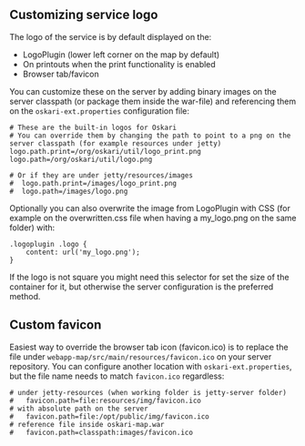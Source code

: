 ## Customizing service logo

The logo of the service is by default displayed on the:
- LogoPlugin (lower left corner on the map by default)
- On printouts when the print functionality is enabled
- Browser tab/favicon

You can customize these on the server by adding binary images on the server classpath (or package them inside the war-file) and referencing them on the `oskari-ext.properties` configuration file:
```
# These are the built-in logos for Oskari
# You can override them by changing the path to point to a png on the server classpath (for example resources under jetty)
logo.path.print=/org/oskari/util/logo_print.png
logo.path=/org/oskari/util/logo.png

# Or if they are under jetty/resources/images
#  logo.path.print=/images/logo_print.png
#  logo.path=/images/logo.png
```

Optionally you can also overwrite the image from LogoPlugin with CSS (for example on the overwritten.css file when having a my_logo.png on the same folder) with:
```
.logoplugin .logo {
    content: url('my_logo.png');
}
```

If the logo is not square you might need this selector for set the size of the container for it, but otherwise the server configuration is the preferred method.

## Custom favicon

Easiest way to override the browser tab icon (favicon.ico) is to replace the file under `webapp-map/src/main/resources/favicon.ico` on your server repository. You can configure another location with `oskari-ext.properties`, but the file name needs to match `favicon.ico` regardless:
```
# under jetty-resources (when working folder is jetty-server folder)
#   favicon.path=file:resources/img/favicon.ico
# with absolute path on the server
#   favicon.path=file:/opt/public/img/favicon.ico
# reference file inside oskari-map.war
#   favicon.path=classpath:images/favicon.ico
```
